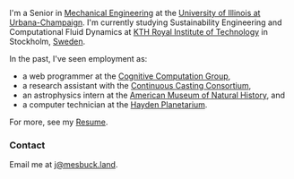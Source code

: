 I'm a Senior in [Mechanical Engineering](http://mechanical.illinois.edu/) at the [University of Illinois at Urbana-Champaign](http://illinois.edu/). I'm currently studying Sustainability Engineering and Computational Fluid Dynamics at [KTH Royal Institute of Technology](https://www.kth.se/) in Stockholm, [Sweden](http://sweden.jbuckland.com). 

In the past, I've seen employment as:

 - a web programmer at the [Cognitive Computation Group](http://cogcomp.cs.illinois.edu/),
 - a research assistant with the [Continuous Casting Consortium](http://ccc.illinois.edu/), 
 - an astrophysics intern at the [American Museum of Natural History](http://www.amnh.org/), and
 - a computer technician at the [Hayden Planetarium](http://www.amnh.org/our-research/hayden-planetarium). 

For more, see my [Resume](http://ambuc.github.ioresume.pdf).

### Contact
Email me at [j@mesbuck.land](mailto:j@mesbuck.land).
